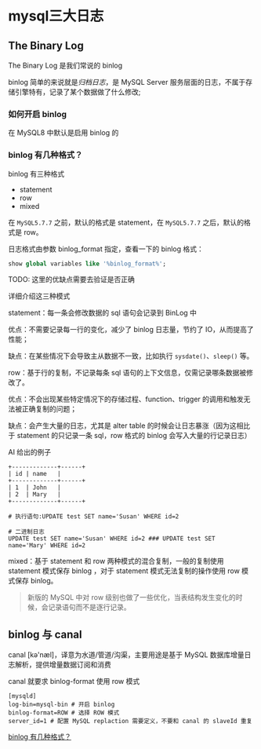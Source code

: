 # mysql三大日志


## The Binary Log
The Binary Log 是我们常说的 binlog

binlog 简单的来说就是*归档日志*，是 MySQL Server 服务层面的日志，不属于存储引擎特有，记录了某个数据做了什么修改;

### 如何开启 binlog
在 MySQL8 中默认是启用 binlog 的

### binlog 有几种格式？
binlog 有三种格式
- statement
- row
- mixed

在 `MySQL5.7.7` 之前，默认的格式是 statement，在 `MySQL5.7.7` 之后，默认的格式是 row。

日志格式由参数 binlog_format 指定，查看一下的 binlog 格式：

```sql
show global variables like '%binlog_format%';
```

TODO: 这里的优缺点需要去验证是否正确

详细介绍这三种模式

statement：每一条会修改数据的 sql 语句会记录到 BinLog 中

优点：不需要记录每一行的变化，减少了 binlog 日志量，节约了 IO，从而提高了性能；

缺点：在某些情况下会导致主从数据不一致，比如执行 `sysdate()`、`sleep()` 等。

row：基于行的复制，不记录每条 sql 语句的上下文信息，仅需记录哪条数据被修改了。

优点：不会出现某些特定情况下的存储过程、function、trigger 的调用和触发无法被正确复制的问题；

缺点：会产生大量的日志，尤其是 alter table 的时候会让日志暴涨（因为这相比于 statement 的只记录一条 sql，row 格式的 binlog 会写入大量的行记录日志）

AI 给出的例子
```
+-------------+------+ 
| id | name   |
+-------------+------+
| 1  | John   |
| 2  | Mary   |
+-------------+------+

# 执行语句:UPDATE test SET name='Susan' WHERE id=2

# 二进制日志 
UPDATE test SET name='Susan' WHERE id=2 ### UPDATE test SET name='Mary' WHERE id=2
```

mixed：基于 statement 和 row 两种模式的混合复制，一般的复制使用 statement 模式保存 binlog ，对于 statement 模式无法复制的操作使用 row 模式保存 binlog。

> 新版的 MySQL 中对 row 级别也做了一些优化，当表结构发生变化的时候，会记录语句而不是逐行记录。

## binlog 与 canal
canal [kə'næl]，译意为水道/管道/沟渠，主要用途是基于 MySQL 数据库增量日志解析，提供增量数据订阅和消费

canal 就要求 binlog-format 使用 row 模式

```
[mysqld]
log-bin=mysql-bin # 开启 binlog
binlog-format=ROW # 选择 ROW 模式
server_id=1 # 配置 MySQL replaction 需要定义，不要和 canal 的 slaveId 重复
```


[binlog 有几种格式？](http://duiying.vip/article/detail?id=11)